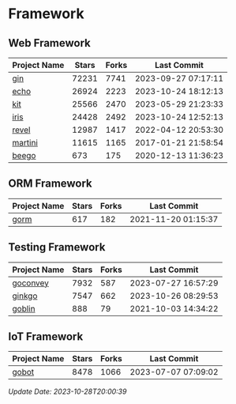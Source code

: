 # Framework

## Web Framework
| Project Name | Stars | Forks | Last Commit |
| ------------ | ----- | ----- | ----------- |
| [gin](https://github.com/gin-gonic/gin) | 72231 | 7741 | 2023-09-27 07:17:11 |
| [echo](https://github.com/labstack/echo) | 26924 | 2223 | 2023-10-24 18:12:13 |
| [kit](https://github.com/go-kit/kit) | 25566 | 2470 | 2023-05-29 21:23:33 |
| [iris](https://github.com/kataras/iris) | 24428 | 2492 | 2023-10-24 12:52:13 |
| [revel](https://github.com/revel/revel) | 12987 | 1417 | 2022-04-12 20:53:30 |
| [martini](https://github.com/go-martini/martini) | 11615 | 1165 | 2017-01-21 21:58:54 |
| [beego](https://github.com/astaxie/beego) | 673 | 175 | 2020-12-13 11:36:23 |

## ORM Framework
| Project Name | Stars | Forks | Last Commit |
| ------------ | ----- | ----- | ----------- |
| [gorm](https://github.com/jinzhu/gorm) | 617 | 182 | 2021-11-20 01:15:37 |

## Testing Framework
| Project Name | Stars | Forks | Last Commit |
| ------------ | ----- | ----- | ----------- |
| [goconvey](https://github.com/smartystreets/goconvey) | 7932 | 587 | 2023-07-27 16:57:29 |
| [ginkgo](https://github.com/onsi/ginkgo) | 7547 | 662 | 2023-10-26 08:29:53 |
| [goblin](https://github.com/franela/goblin) | 888 | 79 | 2021-10-03 14:34:22 |

## IoT Framework
| Project Name | Stars | Forks | Last Commit |
| ------------ | ----- | ----- | ----------- |
| [gobot](https://github.com/hybridgroup/gobot) | 8478 | 1066 | 2023-07-07 07:09:02 |

*Update Date: 2023-10-28T20:00:39*